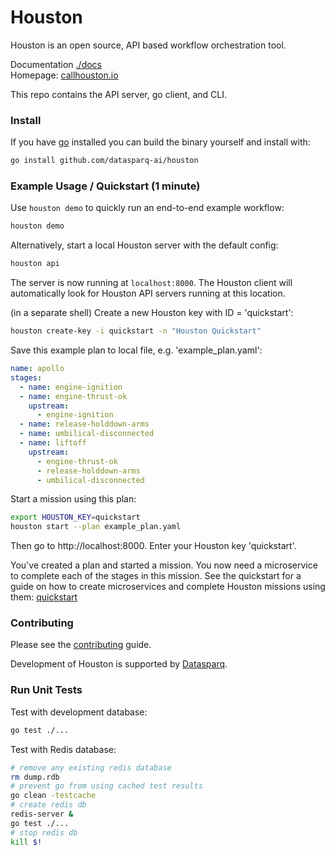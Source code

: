 
# Houston

Houston is an open source, API based workflow orchestration tool.

Documentation [./docs](./docs/README.md)  
Homepage: [callhouston.io](https://callhouston.io)

This repo contains the API server, go client, and CLI.

### Install

If you have [go](https://golang.org/doc/install) installed you can build the binary yourself and install with:

```bash
go install github.com/datasparq-ai/houston
```

### Example Usage / Quickstart (1 minute)

Use `houston demo` to quickly run an end-to-end example workflow:

```bash
houston demo
```

Alternatively, start a local Houston server with the default config:

```bash
houston api
```

The server is now running at `localhost:8000`. The Houston client will automatically look for Houston API servers 
running at this location.

(in a separate shell) Create a new Houston key with ID = 'quickstart':

```bash
houston create-key -i quickstart -n "Houston Quickstart"
```

Save this example plan to local file, e.g. 'example_plan.yaml':

```yaml
name: apollo
stages:
  - name: engine-ignition
  - name: engine-thrust-ok
    upstream:
      - engine-ignition
  - name: release-holddown-arms
  - name: umbilical-disconnected
  - name: liftoff
    upstream:
      - engine-thrust-ok
      - release-holddown-arms
      - umbilical-disconnected
```

Start a mission using this plan:

```bash
export HOUSTON_KEY=quickstart
houston start --plan example_plan.yaml
```

Then go to http://localhost:8000. Enter your Houston key 'quickstart'.

You've created a plan and started a mission. You now need a microservice to complete each of the stages in this mission.
See the quickstart for a guide on how to create microservices and complete Houston missions using them:
[quickstart](https://github.com/datasparq-intelligent-products/houston-quickstart-python)

### Contributing 

Please see the [contributing](./docs/contributing.md) guide.

Development of Houston is supported by [Datasparq](https://datasparq.ai).

### Run Unit Tests

Test with development database:
```bash
go test ./...
```

Test with Redis database:
```bash
# remove any existing redis database
rm dump.rdb
# prevent go from using cached test results
go clean -testcache
# create redis db 
redis-server &
go test ./...
# stop redis db
kill $!
```
